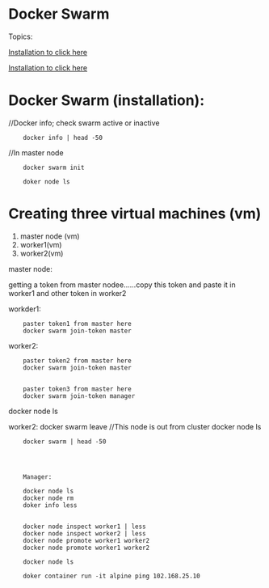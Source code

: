 # Docker Swarm


<a name="top"></a>
Topics: 

[Installation to click here](#docker_swarm_installations)

[Installation to click here](#docker_swarm_installations)










# Docker Swarm (installation): 

//Docker info; check swarm active or inactive

        docker info | head -50   
        
 //In master node
 
        docker swarm init                       

        doker node ls




# Creating three virtual machines (vm)

 1. master node (vm) 
 2. worker1(vm) 
 3. worker2(vm) 


master node:

getting a token from master nodee......copy this token and  paste it in worker1 and other token in worker2


workder1:

        paster token1 from master here
        docker swarm join-token master

worker2:

        paster token2 from master here
        docker swarm join-token master


        paster token3 from master here
        docker swarm join-token manager



docker node ls 


worker2:
        docker swarm leave  //This node is out from cluster
        docker node ls

        docker swarm | head -50




        Manager: 
        
        docker node ls
        docker node rm 
        doker info less


        docker node inspect worker1 | less
        docker node inspect worker2 | less
        docker node promote worker1 worker2
        docker node promote worker1 worker2

        docker node ls

        doker container run -it alpine ping 102.168.25.10


